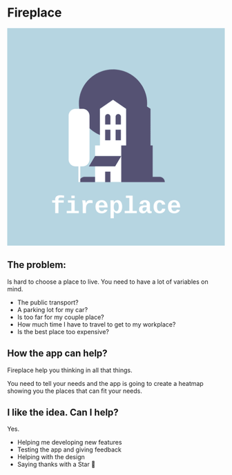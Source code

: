# Fireplace

![](img/logo.png)

## The problem:
  
Is hard to choose a place to live. You need to have a lot of variables on mind.
- The public transport?
- A parking lot for my car?
- Is too far for my couple place?
- How much time I have to travel to get to my workplace?
- Is the best place too expensive?

## How the app can help?

Fireplace help you thinking in all that things.

You need to tell your needs and the app is going to create a heatmap showing you the places that can fit your needs.

## I like the idea. Can I help?

Yes. 
- Helping me developing new features
- Testing the app and giving feedback
- Helping with the design
- Saying thanks with a Star :grimacing: